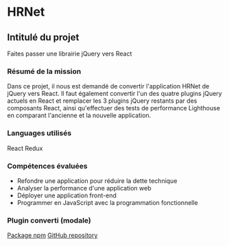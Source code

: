# HRNet

## Intitulé du projet

Faites passer une librairie jQuery vers React

### Résumé de la mission

Dans ce projet, il nous est demandé de convertir l'application HRNet de jQuery vers React. Il faut également convertir l'un des quatre plugins jQuery actuels en React et remplacer les 3 plugins jQuery restants par des composants React, ainsi qu'effectuer des tests de performance Lighthouse en comparant l'ancienne et la nouvelle application.

### Languages utilisés

React
Redux

### Compétences évaluées

* Refondre une application pour réduire la dette technique
* Analyser la performance d'une application web
* Déployer une application front-end
* Programmer en JavaScript avec la programmation fonctionnelle

### Plugin converti (modale)

[Package npm]()
[GitHub repository](https://github.com/Maximecat/Maximecat_14_31122023)